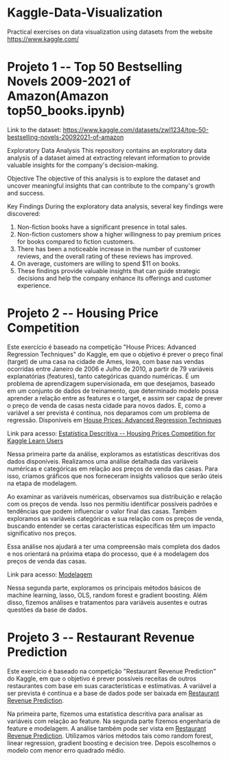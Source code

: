 # Kaggle-Data-Visualization
Practical exercises on data visualization using datasets from the website  https://www.kaggle.com/

# Projeto 1 -- Top 50 Bestselling Novels 2009-2021 of Amazon(Amazon top50_books.ipynb)

Link to the dataset: https://www.kaggle.com/datasets/zwl1234/top-50-bestselling-novels-20092021-of-amazon

Exploratory Data Analysis
This repository contains an exploratory data analysis of a dataset aimed at extracting relevant information to provide valuable insights for the company's decision-making.

Objective
The objective of this analysis is to explore the dataset and uncover meaningful insights that can contribute to the company's growth and success.

Key Findings
During the exploratory data analysis, several key findings were discovered:

1) Non-fiction books have a significant presence in total sales.
2) Non-fiction customers show a higher willingness to pay premium prices for books compared to fiction customers.
3) There has been a noticeable increase in the number of customer reviews, and the overall rating of these reviews has improved.
4) On average, customers are willing to spend $11 on books.
5) These findings provide valuable insights that can guide strategic decisions and help the company enhance its offerings and customer experience.

# Projeto 2 -- Housing Price Competition

Este exercício é baseado na competição "House Prices: Advanced Regression Techniques" do Kaggle, em que o objetivo é prever o preço final (target) de uma casa na cidade de Ames, Iowa, com base nas vendas ocorridas entre Janeiro de 2006 e Julho de 2010, a partir de 79 variáveis explanatórias (features), tanto categóricas quando numéricas. É um problema de aprendizagem supervisionada, em que desejamos, baseado em um conjunto de dados de treinamento, que determinado modelo possa aprender a relação entre as features e o target, e assim ser capaz de prever o preço de venda de casas nesta cidade para novos dados. E, como a variável a ser prevista é contínua, nos deparamos com um problema de regressão. Disponíveis em [House Prices: Advanced Regression Techniques](https://www.kaggle.com/c/house-prices-advanced-regression-techniques)

Link para acesso: [Estatística Descritiva -- Housing Prices Competition for Kaggle Learn Users](https://github.com/valeriolonde/Kaggle-Data-Visualization/blob/main/Housing%20Price%20Competition/Estat%C3%ADstica%20Descritiva%20--%20Housing%20Prices%20Competition%20for%20Kaggle%20Learn%20Users.ipynb)

Nessa primeira parte da análise, exploramos as estatísticas descritivas dos dados disponíveis. Realizamos uma análise detalhada das variáveis numéricas e categóricas em relação aos preços de venda das casas. Para isso, criamos gráficos que nos forneceram insights valiosos que serão úteis na etapa de modelagem.

Ao examinar as variáveis numéricas, observamos sua distribuição e relação com os preços de venda. Isso nos permitiu identificar possíveis padrões e tendências que podem influenciar o valor final das casas. Também exploramos as variáveis categóricas e sua relação com os preços de venda, buscando entender se certas características específicas têm um impacto significativo nos preços.

Essa análise nos ajudará a ter uma compreensão mais completa dos dados e nos orientará na próxima etapa do processo, que é a modelagem dos preços de venda das casas.

Link para acesso: [Modelagem](https://github.com/valeriolonde/Data-science-Kaggle/blob/main/Housing%20Price%20Competition/Engenharia%20de%20Features%20e%20Modelagem%20--%20Housing%20Prices.ipynb)

Nessa segunda parte, exploramos os principais métodos básicos de machine learning, lasso, OLS, random forest e gradient boosting. Além disso, fizemos análises e tratamentos para variáveis ausentes e outras questões da base de dados. 

# Projeto 3 -- Restaurant Revenue Prediction

Este exercício é baseado na competição "Restaurant Revenue Prediction" do Kaggle, em que o objetivo é prever possíveis receitas de outros restaurantes com base em suas características e estimativas. A variável a ser prevista é contínua e a base de dados pode ser baixada em [Restaurant Revenue Prediction](https://www.kaggle.com/c/restaurant-revenue-prediction).

Na primeira parte, fizemos uma estatística descritiva para analisar as variáveis com relação ao feature. Na segunda parte fizemos engenharia de feature e modelagem. A análise também pode ser vista em [Restaurant Revenue Prediction](http://prorum.com/?qa=8116/exercicio-machine-learning-restaurant-revenue-prediction#a8227). Utilizamos vários métodos tais como random forest, linear regression, gradient boosting e decision tree. Depois escolhemos o modelo com menor erro quadrado médio.  